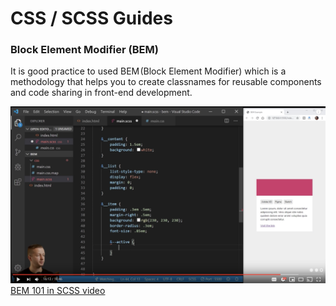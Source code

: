 # CSS / SCSS Guides

### Block Element Modifier (BEM)

It is good practice to used BEM (Block Element Modifier) which is a methodology that helps you to create classnames for reusable components and code sharing in front-end development.

[![Screenshot of Video](Screenshot&#32;SCSS&#32;BEM&#32;101&#32;video.png)BEM 101 in SCSS video](https://youtu.be/er1JEDuPbZQ)